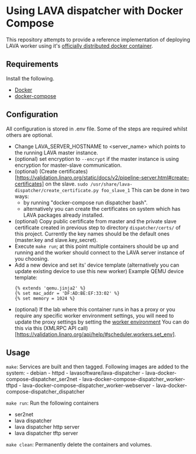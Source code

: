 # Using LAVA dispatcher with Docker Compose

This repository attempts to provide a reference implementation of deploying
LAVA worker using it's [officially distributed docker container](https://docs.lavasoftware.org/lava/docker-admin.html#official-lava-software-docker-images).

## Requirements

Install the following.
- [Docker](https://docs.docker.com/install/)
- [docker-compose](https://docs.docker.com/compose/install/)

## Configuration

All configuration is stored in .env file. Some of the steps are required whilst
others are optional.

- Change LAVA_SERVER_HOSTNAME to <server_name> which points to the running
  LAVA master instance.
- (optional) set encryption to `--encrypt` if the master instance is using
  encryption for master-slave communication.
- (optional) (Create certificates)[https://validation.linaro.org/static/docs/v2/pipeline-server.html#create-certificates] on the slave.
  `sudo /usr/share/lava-dispatcher/create_certificate.py foo_slave_1`
  This can be done in two ways:
  - by running "docker-compose run dispatcher bash".
  - alternatively you can create the certificates on system which has LAVA
    packages already installed.
- (optional) Copy public certificate from master and the private slave
  certificate created in previous step to directory `dispatcher/certs/` of this
  project. Currently the key names should be the default ones (master.key and
  slave.key_secret).
- Execute `make run`; at this point multiple containers should be up and
  running and the worker should connect to the LAVA server instance of you
  choosing.
- Add a new device and set its' device template (alternatively you can update
  existing device to use this new worker)
  Example QEMU device template:
  ```
  {% extends 'qemu.jinja2' %}
  {% set mac_addr = 'DF:AD:BE:EF:33:02' %}
  {% set memory = 1024 %}
  ```
- (optional) If the lab where this container runs in has a proxy or you require
  any specific worker environment settings, you will need to update the proxy
  settings by setting the [worker environment](https://validation.linaro.org/static/docs/v2/proxy.html#using-the-http-proxy)
  You can do this via this (XMLRPC API call)[https://validation.linaro.org/api/help/#scheduler.workers.set_env].

## Usage

`make`: Services are built and then tagged. Following images are added to the
        system:
        - debian
        - httpd
        - lavasoftware/lava-dispatcher
        - lava-docker-compose-dispatcher_ser2net
        - lava-docker-compose-dispatcher_worker-tftpd
        - lava-docker-compose-dispatcher_worker-webserver
        - lava-docker-compose-dispatcher_dispatcher

`make run`: Run the following containers
 - ser2net
 - lava dispatcher
 - lava dispatcher http server
 - lava dispatcher tftp server

`make clean`: Permanently delete the containers and volumes.
